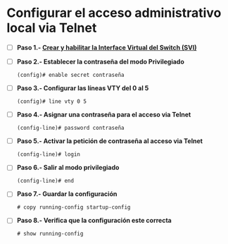 # **Configurar el acceso administrativo local via Telnet**

  - [ ] **Paso 1.- [Crear y habilitar la Interface Virtual del Switch (SVI)](/Unidad_1/Creacion%20de%20SVI.md)**

  - [ ] **Paso 2.- Establecer la contraseña del modo Privilegiado**

    ```plaintext
    (config)# enable secret contraseña
    ```

  - [ ] **Paso 3.- Configurar las líneas VTY del 0 al 5**

    ```plaintext
    (config)# line vty 0 5
    ```

  - [ ] **Paso 4.- Asignar una contraseña para el acceso via Telnet**

    ```plaintext
    (config-line)# password contraseña
    ```

  - [ ] **Paso 5.- Activar la petición de contraseña al acceso via Telnet**

    ```plaintext
    (config-line)# login
    ```

  - [ ] **Paso 6.- Salir al modo privilegiado**

    ```plaintext
    (config-line)# end
    ```

  - [ ] **Paso 7.- Guardar la configuración**

    ```plaintext
    # copy running-config startup-config
    ```

  - [ ] **Paso 8.- Verifica que la configuración este correcta**

    ```plaintext
    # show running-config
    ```
